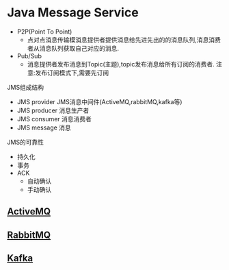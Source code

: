 # Java Message Service

* P2P(Point To Point)
    * 点对点消息传输模消息提供者提供消息给先进先出的的消息队列,消息消费者从消息队列获取自己对应的消息.
* Pub/Sub
    * 消息提供者发布消息到Topic(主题),topic发布消息给所有订阅的消费者. 注意:发布订阅模式下,需要先订阅

JMS组成结构
* JMS provider JMS消息中间件(ActiveMQ,rabbitMQ,kafka等)
* JMS producer 消息生产者
* JMS consumer 消息消费者
* JMS message 消息

JMS的可靠性
* 持久化
* 事务
* ACK
  * 自动确认
  * 手动确认

## [ActiveMQ](./activemq)

## [RabbitMQ](./rabbitmq)

## [Kafka](./kafka)